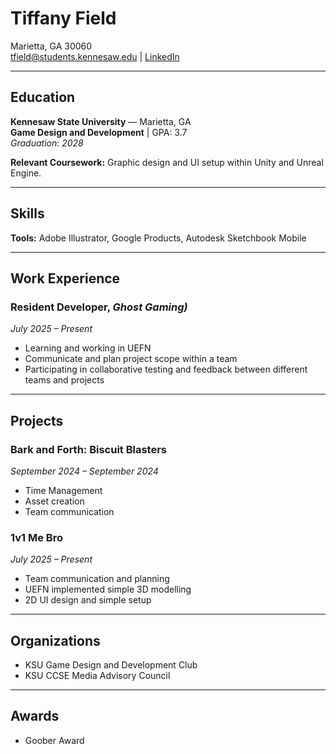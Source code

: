 # Tiffany Field

Marietta, GA 30060  
tfield@students.kennesaw.edu |  [LinkedIn](https://www.linkedin.com/in/tiffany-field-a94623347/)

---

## Education
**Kennesaw State University** — Marietta, GA  
**Game Design and Development** | GPA: 3.7  
_Graduation: 2028_

**Relevant Coursework:** Graphic design and UI setup within Unity and Unreal Engine.

---

## Skills
**Tools:** Adobe Illustrator, Google Products, Autodesk Sketchbook Mobile   

---

## Work Experience

### Resident Developer, _Ghost Gaming)_  
_July 2025 – Present_  
- Learning and working in UEFN
- Communicate and plan project scope within a team
- Participating in collaborative testing and feedback between different teams and projects

---
## Projects

### Bark and Forth: Biscuit Blasters  
_September 2024 – September 2024_  
- Time Management
- Asset creation
- Team communication

### 1v1 Me Bro  
_July 2025 – Present_  
- Team communication and planning
- UEFN implemented simple 3D modelling
- 2D UI design and simple setup


---

## Organizations
- KSU Game Design and Development Club
- KSU CCSE Media Advisory Council

---

## Awards
- Goober Award
